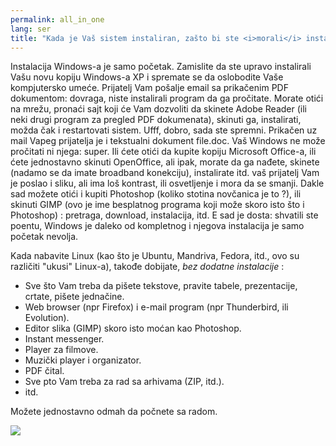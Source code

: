 ```yaml
---
permalink: all_in_one
lang: ser
title: "Kada je Vaš sistem instaliran, zašto bi ste <i>morali</i> instalirati još stvari?"
---
```


Instalacija Windows-a je samo početak. Zamislite da ste upravo instalirali
Vašu novu kopiju Windows-a XP i spremate se da oslobodite Vaše kompjutersko 
umeće. Prijatelj Vam pošalje email sa prikačenim PDF dokumentom: dovraga,
niste instalirali program da ga pročitate. Morate otići na mrežu, pronaći sajt koji 
će Vam dozvoliti da skinete Adobe Reader (ili neki drugi program za pregled PDF dokumenata), 
skinuti ga, instalirati, možda čak i restartovati sistem. Ufff, dobro, sada ste spremni.
Prikačen uz mail Vapeg prijatelja je i tekstualni dokument file.doc.
Vaš Windows ne može pročitati ni njega: super. Ili ćete 
otići da kupite kopiju Microsoft Office-a, ili ćete jednostavno skinuti
OpenOffice, ali ipak, morate da ga nađete, skinete (nadamo se da imate 
broadband konekciju), instalirate itd. vaš prijatelj Vam je poslao i
sliku, ali ima loš kontrast, ili osvetljenje i mora da se smanji.
Dakle sad možete otići i kupiti Photoshop (koliko stotina novčanica 
je to ?), ili skinuti GIMP (ovo je ime besplatnog programa 
koji može skoro isto što i Photoshop) : pretraga, download, 
instalacija, itd. E sad je dosta: shvatili ste poentu, Windows je daleko od kompletnog
i njegova instalacija je samo početak nevolja.

Kada nabavite Linux (kao što je Ubuntu, Mandriva, Fedora, itd., ovo su različiti
"ukusi" Linux-a), takođe dobijate, <i>bez dodatne instalacije</i> :

<ul>

<li>Sve što Vam treba da pišete tekstove, pravite tabele, prezentacije, crtate, pišete jednačine.</li>

<li>Web browser (npr Firefox) i e-mail program (npr Thunderbird, ili Evolution).</li>
<li>Editor slika (GIMP) skoro isto moćan kao Photoshop.</li>
<li>Instant messenger.</li>
<li>Player za filmove.</li>
<li>Muzički player i organizator.</li>
<li>PDF čital.</li>

<li>Sve pto Vam treba za rad sa arhivama (ZIP, itd.).</li>
<li>itd.</li>
</ul>

Možete jednostavno odmah da počnete sa radom.

<img src="Images/app_menu.png" />




